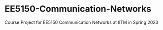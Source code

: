# EE5150-Communication-Networks
Course Project for EE5150 Communication Networks at IITM in Spring 2023
